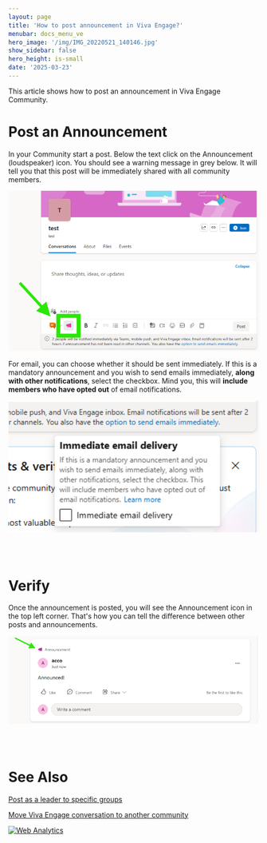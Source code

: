 ```yaml
---
layout: page
title: 'How to post announcement in Viva Engage?'
menubar: docs_menu_ve
hero_image: '/img/IMG_20220521_140146.jpg'
show_sidebar: false
hero_height: is-small
date: '2025-03-23'
---
```



This article shows how to post an announcement in Viva Engage Community.

# Post an Announcement


In your Community start a post. Below the text click on the Announcement (loudspeaker) icon. You should see a warning message in grey below. It will tell you that this post will be immediately shared with all community members.

<img src="/articles/img/vepostannouncement.png" width="600" alt="screenshot showing how to post an announcement in Viva Engage">

<br/>

For email, you can choose whether it should be sent immediately. If this is a mandatory announcement and you wish to send emails immediately, **along with other notifications**, select the checkbox. Mind you, this will **include members who have opted out** of email notifications.

<img src="/articles/img/vepostannouncement2.png" width="600" alt="screenshot showing how to post an announcement in Viva Engage">


<br/><br/>

# Verify


Once the announcement is posted, you will see the Announcement icon in the top left corner. That's how you can tell the difference between other posts and announcements.

<img src="/articles/img/vepostannouncement1.png" width="600" alt="screenshot showing a posted announcement in Viva Engage">


<br/><br/>

# See Also


[Post as a leader to specific groups](https://powershellscripts.github.io/articles/en/Viva/leaderpost/)

[Move Viva Engage conversation to another community](https://powershellscripts.github.io/articles/en/Viva/MoveConversation/)



<!-- Default Statcounter code for VE - all
https://powershellscripts.github.io/articles/en/Viva/leavecommunity/
-->
<script type="text/javascript">
var sc_project=13108553; 
var sc_invisible=1; 
var sc_security="3592e88b"; 
var sc_client_storage="disabled"; 
</script>
<script type="text/javascript"
src="https://www.statcounter.com/counter/counter.js"
async></script>
<noscript><div class="statcounter"><a title="Web Analytics"
href="https://statcounter.com/" target="_blank"><img
class="statcounter"
src="https://c.statcounter.com/13108553/0/3592e88b/1/"
alt="Web Analytics"
referrerPolicy="no-referrer-when-downgrade"></a></div></noscript>
<!-- End of Statcounter Code -->